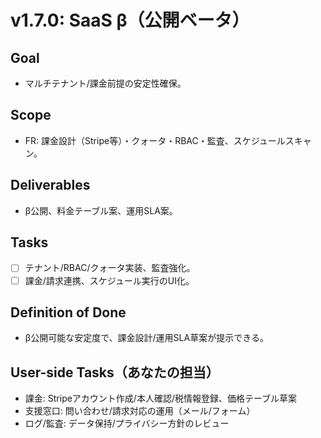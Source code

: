 ﻿# v1.7.0: SaaS β（公開ベータ）

## Goal
- マルチテナント/課金前提の安定性確保。

## Scope
- FR: 課金設計（Stripe等）・クォータ・RBAC・監査、スケジュールスキャン。

## Deliverables
- β公開、料金テーブル案、運用SLA案。

## Tasks
- [ ] テナント/RBAC/クォータ実装、監査強化。
- [ ] 課金/請求連携、スケジュール実行のUI化。

## Definition of Done
- β公開可能な安定度で、課金設計/運用SLA草案が提示できる。

## User-side Tasks（あなたの担当）
- 課金: Stripeアカウント作成/本人確認/税情報登録、価格テーブル草案
- 支援窓口: 問い合わせ/請求対応の運用（メール/フォーム）
- ログ/監査: データ保持/プライバシー方針のレビュー
